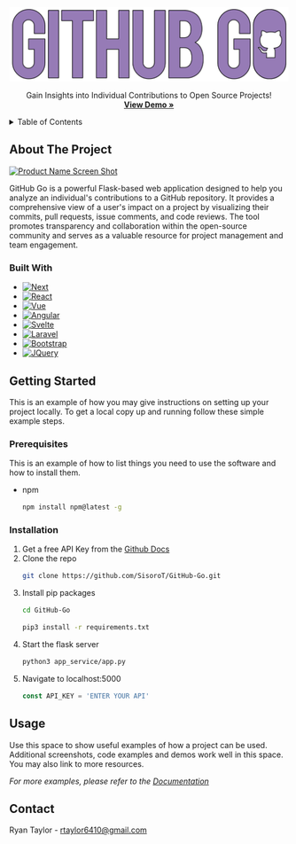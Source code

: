 <!-- PROJECT LOGO -->
<div align="center">
  <a href="https://github.com/SisoroT/GitHub-Go">
    <img src="images/GitHubGoLogo.png" alt="Logo" width="600px">
  </a>

  <p align="center">
    Gain Insights into Individual Contributions to Open Source Projects!
    <br />
    <a href="https://github.com/SisoroT/GitHub-Go"><strong>View Demo »</strong></a>
  </p>
</div>

<!-- TABLE OF CONTENTS -->
<details>
  <summary>Table of Contents</summary>
  <ol>
    <li>
      <a href="#about-the-project">About The Project</a>
      <ul>
        <li><a href="#built-with">Built With</a></li>
      </ul>
    </li>
    <li>
      <a href="#getting-started">Getting Started</a>
      <ul>
        <li><a href="#prerequisites">Prerequisites</a></li>
        <li><a href="#installation">Installation</a></li>
      </ul>
    </li>
    <li><a href="#usage">Usage</a></li>
    <li><a href="#roadmap">Roadmap</a></li>
    <li><a href="#contributing">Contributing</a></li>
    <li><a href="#license">License</a></li>
    <li><a href="#contact">Contact</a></li>
    <li><a href="#acknowledgments">Acknowledgments</a></li>
  </ol>
</details>

<!-- ABOUT THE PROJECT -->

## About The Project

[![Product Name Screen Shot][product-screenshot]](https://example.com)

GitHub Go is a powerful Flask-based web application designed to help you analyze an individual's contributions to a GitHub repository. It provides a comprehensive view of a user's impact on a project by visualizing their commits, pull requests, issue comments, and code reviews. The tool promotes transparency and collaboration within the open-source community and serves as a valuable resource for project management and team engagement.

### Built With

-   [![Next][Next.js]][Next-url]
-   [![React][React.js]][React-url]
-   [![Vue][Vue.js]][Vue-url]
-   [![Angular][Angular.io]][Angular-url]
-   [![Svelte][Svelte.dev]][Svelte-url]
-   [![Laravel][Laravel.com]][Laravel-url]
-   [![Bootstrap][Bootstrap.com]][Bootstrap-url]
-   [![JQuery][JQuery.com]][JQuery-url]

<!-- GETTING STARTED -->

## Getting Started

This is an example of how you may give instructions on setting up your project locally.
To get a local copy up and running follow these simple example steps.

### Prerequisites

This is an example of how to list things you need to use the software and how to install them.

-   npm
    ```sh
    npm install npm@latest -g
    ```

### Installation

1. Get a free API Key from the [Github Docs](https://docs.github.com/en/authentication/keeping-your-account-and-data-secure/creating-a-personal-access-token)
2. Clone the repo
    ```sh
    git clone https://github.com/SisoroT/GitHub-Go.git
    ```
3. Install pip packages
    ```sh
    cd GitHub-Go
    ```
    ```sh
    pip3 install -r requirements.txt
    ```
4. Start the flask server
    ```sh
    python3 app_service/app.py
    ```
5. Navigate to localhost:5000
    ```js
    const API_KEY = 'ENTER YOUR API'
    ```

<!-- USAGE EXAMPLES -->

## Usage

Use this space to show useful examples of how a project can be used. Additional screenshots, code examples and demos work well in this space. You may also link to more resources.

_For more examples, please refer to the [Documentation](https://example.com)_

<!-- CONTACT -->

## Contact

Ryan Taylor - rtaylor6410@gmail.com

<!-- MARKDOWN LINKS & IMAGES -->
<!-- https://www.markdownguide.org/basic-syntax/#reference-style-links -->

[contributors-shield]: https://img.shields.io/github/contributors/SisoroT/GitHub-Go.svg?style=for-the-badge
[contributors-url]: https://github.com/SisoroT/GitHub-Go/graphs/contributors
[forks-shield]: https://img.shields.io/github/forks/SisoroT/GitHub-Go.svg?style=for-the-badge
[forks-url]: https://github.com/SisoroT/GitHub-Go/network/members
[stars-shield]: https://img.shields.io/github/stars/SisoroT/GitHub-Go.svg?style=for-the-badge
[stars-url]: https://github.com/SisoroT/GitHub-Go/stargazers
[issues-shield]: https://img.shields.io/github/issues/SisoroT/GitHub-Go.svg?style=for-the-badge
[issues-url]: https://github.com/SisoroT/GitHub-Go/issues
[license-shield]: https://img.shields.io/github/license/SisoroT/GitHub-Go.svg?style=for-the-badge
[license-url]: https://github.com/SisoroT/GitHub-Go/blob/master/LICENSE.txt
[linkedin-shield]: https://img.shields.io/badge/-LinkedIn-black.svg?style=for-the-badge&logo=linkedin&colorB=555
[linkedin-url]: https://linkedin.com/in/linkedin_username
[product-screenshot]: images/screenshot.png
[Next.js]: https://img.shields.io/badge/next.js-000000?style=for-the-badge&logo=nextdotjs&logoColor=white
[Next-url]: https://nextjs.org/
[React.js]: https://img.shields.io/badge/React-20232A?style=for-the-badge&logo=react&logoColor=61DAFB
[React-url]: https://reactjs.org/
[Vue.js]: https://img.shields.io/badge/Vue.js-35495E?style=for-the-badge&logo=vuedotjs&logoColor=4FC08D
[Vue-url]: https://vuejs.org/
[Angular.io]: https://img.shields.io/badge/Angular-DD0031?style=for-the-badge&logo=angular&logoColor=white
[Angular-url]: https://angular.io/
[Svelte.dev]: https://img.shields.io/badge/Svelte-4A4A55?style=for-the-badge&logo=svelte&logoColor=FF3E00
[Svelte-url]: https://svelte.dev/
[Laravel.com]: https://img.shields.io/badge/Laravel-FF2D20?style=for-the-badge&logo=laravel&logoColor=white
[Laravel-url]: https://laravel.com
[Bootstrap.com]: https://img.shields.io/badge/Bootstrap-563D7C?style=for-the-badge&logo=bootstrap&logoColor=white
[Bootstrap-url]: https://getbootstrap.com
[JQuery.com]: https://img.shields.io/badge/jQuery-0769AD?style=for-the-badge&logo=jquery&logoColor=white
[JQuery-url]: https://jquery.com
